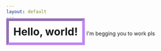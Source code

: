 ```yaml
---
layout: default
---
```


<h1 style="border: 7px inset #a758ecb6; display: inline; padding:12px;">Hello, world!</h1>
I'm begging you to work pls